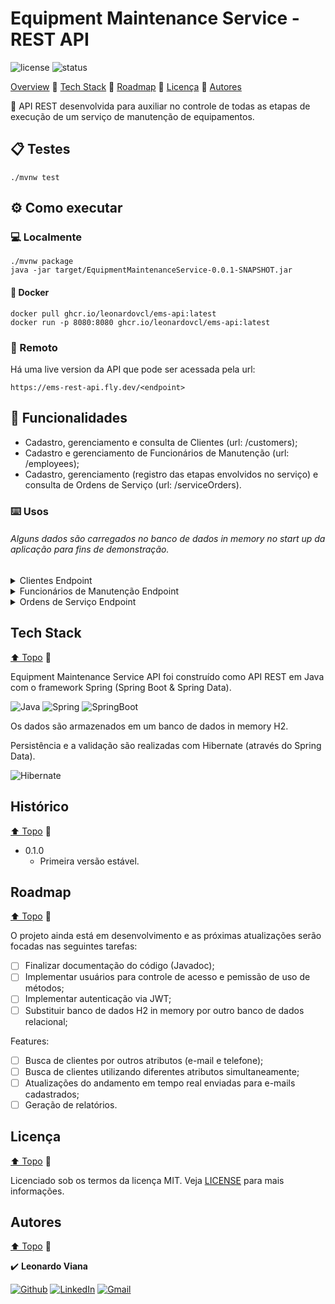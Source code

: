 # Equipment Maintenance Service - REST API

![license](https://img.shields.io/github/license/leonardovcl/sweet-control)
![status](https://img.shields.io/static/v1?label=status&message=Developing&color=red)

[Overview](#features)
:small_blue_diamond:
[Tech Stack](#tech-stack)
:small_blue_diamond:
[Roadmap](#roadmap)
:small_blue_diamond:
[Licença](#licença)
:small_blue_diamond:
[Autores](#autores)

:arrows_counterclockwise: API REST desenvolvida para auxiliar no controle de todas as etapas de execução de um serviço de manutenção de equipamentos.

## :clipboard: Testes

    ./mvnw test

## :gear: Como executar

### :computer: Localmente 

    ./mvnw package
    java -jar target/EquipmentMaintenanceService-0.0.1-SNAPSHOT.jar

#### :whale: Docker

    docker pull ghcr.io/leonardovcl/ems-api:latest
    docker run -p 8080:8080 ghcr.io/leonardovcl/ems-api:latest

### :satellite: Remoto

Há uma live version da API que pode ser acessada pela url:

    https://ems-rest-api.fly.dev/<endpoint>

## :hammer: Funcionalidades

- Cadastro, gerenciamento e consulta de Clientes (url: /customers);
- Cadastro e gerenciamento de Funcionários de Manutenção (url: /employees);
- Cadastro, gerenciamento (registro das etapas envolvidos no serviço) e consulta de Ordens de Serviço (url: /serviceOrders).

### :keyboard: Usos

###### Alguns dados são carregados no banco de dados in memory no start up da aplicação para fins de demonstração.

<details>
	<summary>Clientes Endpoint</summary>
    
- Obter lista de Clientes cadastrados:

      curl localhost:8080/customers
      
##### Modelo de Resposta:
      
```json
[{
    "id": 1,
    "name": "Adriana V.",
    "email": "adrianav@gmail.com",
    "phoneNumber": "+5541999999901",
    "address": "R. 01, n. 277"
}, {
    "id": 2,
    "name": "Ricardo L.",
    "email": "ricardol@gmail.com",
    "phoneNumber": "+5541999999901",
    "address": "R. 02, n. 100"
}]
```

- Obter Cliente por Id:

      curl localhost:8080/customers/<id>
      
##### Modelo de Resposta (``<id>`` = 1):
      
```json
{
    "id": 1,
    "name": "Adriana V.",
    "email": "adrianav@gmail.com",
    "phoneNumber": "+5541999999901",
    "address": "R. 01, n. 277"
}
```

- Obter Cliente por nome:

      curl localhost:8080/customers/byName/<string>
      
##### Modelo de Resposta (``<string>`` = ric):
      
```json
{
    "id": 2,
    "name": "Ricardo L.",
    "email": "ricardol@gmail.com",
    "phoneNumber": "+5541999999901",
    "address": "R. 02, n. 100"
}
```

- Registrar Cliente:

      curl -X POST localhost:8080/customers/ -H 'Content-Type: application/json' -d '<new_customer>'
      
##### Modelo de Resposta (retorna objeto criado ``<new_customer>``):
      
```json
{
    "id": 3,
    "name": "Teste01",
    "email": "teste01@gmail.com",
    "phoneNumber": "+5541999999900",
    "address": "R. 00, n. 000"
}
```
    
- Atualizar Cliente:

      curl -X PUT localhost:8080/customers/<id> -H 'Content-Type: application/json' -d '<updated_customer>'
      
##### Modelo de Resposta (``<id>`` = 2):
      
```json
{
    "id": 2,
    "name": "Teste02",
    "email": "ricardol@gmail.com",
    "phoneNumber": "+5541999999901",
    "address": "R. 02, n. 100"
}
```
    
- Deletar Cliente:

      curl -X DELETE localhost:8080/customers/<id>
</details>
	
<details>
	<summary>Funcionários de Manutenção Endpoint</summary>
    
- Obter lista de Funcionários cadastrados:

      curl localhost:8080/employees
      
##### Modelo de Resposta:
      
```json
[{
    "id": 1,
    "name": "Paulo H.",
    "position": "LEADER"
}, {
    "id": 2,
    "name": "Gabiel H.",
    "position": "ASSISTANT"
}]
```

- Obter Funcionário por Id:

      curl localhost:8080/employees/<id>
      
##### Modelo de Resposta (``<id>`` = 1):
      
```json
{
    "id": 1,
    "name": "Paulo H.",
    "position": "LEADER"
}
```

- Registrar Funcionário:

      curl -X POST localhost:8080/employees/ -H 'Content-Type: application/json' -d '<new_employee>'
      
##### Modelo de Resposta (retorna objeto criado ``<new_employee>``):
      
```json
{
    "id": 3,
    "name": "Jose D.",
    "position": "PRINCIPAL"
}
```
    
- Atualizar Funcionário:

      curl -X PUT localhost:8080/employees/<id> -H 'Content-Type: application/json' -d '<updated_employee>'
      
##### Modelo de Resposta (``<id>`` = 2):
      
```json
{
    "id": 2,
    "name": "Paulo H. J.",
    "position": "LEADER"
}
```
    
- Deletar Funcionário:

      curl -X DELETE localhost:8080/employees/<id>
</details>
	
<details>
	<summary>Ordens de Serviço Endpoint</summary>
    
- Obter lista de Ordens de Serviço cadastradas:

      curl localhost:8080/serviceOrders
      
##### Modelo de Resposta:
      
```json
[{
    "id": 1,
    "customer": {
        "id": 1,
        "name": "Adriana V.",
        "email": "adrianav@gmail.com",
        "phoneNumber": "+5541999999901",
        "address": "R. 01, n. 277"
    },
    "equipment": {
        "id": 1,
        "type": "Compressor de Ar",
        "brand": "Vonder",
        "observations": null
    },
    "statusLog": [{
        "id": 1,
        "employee": {
            "id": 2,
            "name": "Paulo H. J.",
            "position": "LEADER"
        },
        "stageDateTime": "2023-01-25T16:29:54.714+00:00",
        "stage": "RECEIVED",
        "description": "Equipamento aguardando diagnostico"
    }, {
        "id": 2,
        "employee": {
            "id": 2,
            "name": "Paulo H. J.",
            "position": "LEADER"
        },
        "stageDateTime": "2023-01-25T16:29:54.714+00:00",
        "stage": "INITIATED",
        "description": "Testes de vazamentos falharam, iniciando reparos na lataria"
    }, {
        "id": 3,
        "employee": {
            "id": 1,
            "name": "Paulo H.",
            "position": "LEADER"
        },
        "stageDateTime": "2023-01-25T16:29:54.714+00:00",
        "stage": "FINISHED",
        "description": "Reparo finalizado, Equipamento em funcionamento normal"
    }],
    "problemDescription": "Equipamento nao esta conseguindo realizar a compressao"
}, {
    "id": 2,
    "customer": {
        "id": 2,
        "name": "Ricardo L.",
        "email": "ricardol@gmail.com",
        "phoneNumber": "+5541999999901",
        "address": "R. 02, n. 100"
    },
    "equipment": {
        "id": 2,
        "type": "Esmerilhadeira Angular",
        "brand": "Bosh",
        "observations": null
    },
    "statusLog": [{
        "id": 4,
        "employee": {
            "id": 1,
            "name": "Paulo H.",
            "position": "LEADER"
        },
        "stageDateTime": "2023-01-25T16:29:54.714+00:00",
        "stage": "RECEIVED",
        "description": "Equipamento aguardando diagnostico"
    }, {
        "id": 5,
        "employee": {
            "id": 2,
            "name": "Paulo H. J.",
            "position": "LEADER"
        },
        "stageDateTime": "2023-01-25T16:29:54.714+00:00",
        "stage": "INITIATED",
        "description": "Testes de circuitos eletronicos falharam"
    }, {
        "id": 6,
        "employee": {
            "id": 2,
            "name": "Paulo H. J.",
            "position": "LEADER"
        },
        "stageDateTime": "2023-01-25T16:29:54.714+00:00",
        "stage": "ONHOLD",
        "description": "Aguardando chegada de capacitor para substituicao, estimativa: 3 dias"
    }],
    "problemDescription": "Equipamento nao liga"
}, {
    "id": 3,
    "customer": {
        "id": 2,
        "name": "Ricardo L.",
        "email": "ricardol@gmail.com",
        "phoneNumber": "+5541999999901",
        "address": "R. 02, n. 100"
    },
    "equipment": {
        "id": 3,
        "type": "Furadeira",
        "brand": "Black&Decker",
        "observations": null
    },
    "statusLog": [{
        "id": 7,
        "employee": {
            "id": 1,
            "name": "Paulo H.",
            "position": "LEADER"
        },
        "stageDateTime": "2023-01-25T16:29:54.714+00:00",
        "stage": "RECEIVED",
        "description": "Equipamento aguardando diagnostico"
    }, {
        "id": 8,
        "employee": {
            "id": 1,
            "name": "Paulo H.",
            "position": "LEADER"
        },
        "stageDateTime": "2023-01-25T16:29:54.714+00:00",
        "stage": "INITIATED",
        "description": "Danos irreparáveis na estrutura plastica"
    }, {
        "id": 9,
        "employee": {
            "id": 1,
            "name": "Paulo H.",
            "position": "LEADER"
        },
        "stageDateTime": "2023-01-25T16:29:54.714+00:00",
        "stage": "ONHOLD",
        "description": "Aguardando chegada de nova carcaca, estimativa: 1 dia"
    }, {
        "id": 10,
        "employee": {
            "id": 1,
            "name": "Paulo H.",
            "position": "LEADER"
        },
        "stageDateTime": "2023-01-25T16:29:54.714+00:00",
        "stage": "RESUMED",
        "description": "Realizando substituicao da carcaca plastica"
    }],
    "problemDescription": "Equipamento com avarias na carcaca"
}]
```

- Obter Ordens de Serviço por Id:

      curl localhost:8080/serviceOrders/<id>
      
##### Modelo de Resposta (``<id>`` = 1):
      
```json
{
    "id": 1,
    "customer": {
        "id": 1,
        "name": "Adriana V.",
        "email": "adrianav@gmail.com",
        "phoneNumber": "+5541999999901",
        "address": "R. 01, n. 277"
    },
    "equipment": {
        "id": 1,
        "type": "Compressor de Ar",
        "brand": "Vonder",
        "observations": null
    },
    "statusLog": [{
        "id": 1,
        "employee": {
            "id": 2,
            "name": "Paulo H. J.",
            "position": "LEADER"
        },
        "stageDateTime": "2023-01-25T16:29:54.714+00:00",
        "stage": "RECEIVED",
        "description": "Equipamento aguardando diagnostico"
    }, {
        "id": 2,
        "employee": {
            "id": 2,
            "name": "Paulo H. J.",
            "position": "LEADER"
        },
        "stageDateTime": "2023-01-25T16:29:54.714+00:00",
        "stage": "INITIATED",
        "description": "Testes de vazamentos falharam, iniciando reparos na lataria"
    }, {
        "id": 3,
        "employee": {
            "id": 1,
            "name": "Paulo H.",
            "position": "LEADER"
        },
        "stageDateTime": "2023-01-25T16:29:54.714+00:00",
        "stage": "FINISHED",
        "description": "Reparo finalizado, Equipamento em funcionamento normal"
    }],
    "problemDescription": "Equipamento nao esta conseguindo realizar a compressao"
}
```

- Obter Ordens de Serviço por Id do Cliente:

      curl localhost:8080/serviceOrders/customer/<id>
      
##### Modelo de Resposta (``<id>`` = 2):
      
```json
[{
    "id": 2,
    "customer": {
        "id": 2,
        "name": "Ricardo L.",
        "email": "ricardol@gmail.com",
        "phoneNumber": "+5541999999901",
        "address": "R. 02, n. 100"
    },
    "equipment": {
        "id": 2,
        "type": "Esmerilhadeira Angular",
        "brand": "Bosh",
        "observations": null
    },
    "statusLog": [{
        "id": 4,
        "employee": {
            "id": 1,
            "name": "Paulo H.",
            "position": "LEADER"
        },
        "stageDateTime": "2023-01-25T16:29:54.714+00:00",
        "stage": "RECEIVED",
        "description": "Equipamento aguardando diagnostico"
    }, {
        "id": 5,
        "employee": {
            "id": 2,
            "name": "Paulo H. J.",
            "position": "LEADER"
        },
        "stageDateTime": "2023-01-25T16:29:54.714+00:00",
        "stage": "INITIATED",
        "description": "Testes de circuitos eletronicos falharam"
    }, {
        "id": 6,
        "employee": {
            "id": 2,
            "name": "Paulo H. J.",
            "position": "LEADER"
        },
        "stageDateTime": "2023-01-25T16:29:54.714+00:00",
        "stage": "ONHOLD",
        "description": "Aguardando chegada de capacitor para substituicao, estimativa: 3 dias"
    }],
    "problemDescription": "Equipamento nao liga"
}, {
    "id": 3,
    "customer": {
        "id": 2,
        "name": "Ricardo L.",
        "email": "ricardol@gmail.com",
        "phoneNumber": "+5541999999901",
        "address": "R. 02, n. 100"
    },
    "equipment": {
        "id": 3,
        "type": "Furadeira",
        "brand": "Black&Decker",
        "observations": null
    },
    "statusLog": [{
        "id": 7,
        "employee": {
            "id": 1,
            "name": "Paulo H.",
            "position": "LEADER"
        },
        "stageDateTime": "2023-01-25T16:29:54.714+00:00",
        "stage": "RECEIVED",
        "description": "Equipamento aguardando diagnostico"
    }, {
        "id": 8,
        "employee": {
            "id": 1,
            "name": "Paulo H.",
            "position": "LEADER"
        },
        "stageDateTime": "2023-01-25T16:29:54.714+00:00",
        "stage": "INITIATED",
        "description": "Danos irreparáveis na estrutura plastica"
    }, {
        "id": 9,
        "employee": {
            "id": 1,
            "name": "Paulo H.",
            "position": "LEADER"
        },
        "stageDateTime": "2023-01-25T16:29:54.714+00:00",
        "stage": "ONHOLD",
        "description": "Aguardando chegada de nova carcaca, estimativa: 1 dia"
    }, {
        "id": 10,
        "employee": {
            "id": 1,
            "name": "Paulo H.",
            "position": "LEADER"
        },
        "stageDateTime": "2023-01-25T16:29:54.714+00:00",
        "stage": "RESUMED",
        "description": "Realizando substituicao da carcaca plastica"
    }],
    "problemDescription": "Equipamento com avarias na carcaca"
}]
```

- Obter Ordens de Serviço por estágio do serviço:

      curl localhost:8080/serviceOrders/stage?stageName=<stage>
      
##### Modelo de Resposta (``<stage>`` = onhold):
      
```json
[{
    "id": 2,
    "customer": {
        "id": 2,
        "name": "Ricardo L.",
        "email": "ricardol@gmail.com",
        "phoneNumber": "+5541999999901",
        "address": "R. 02, n. 100"
    },
    "equipment": {
        "id": 2,
        "type": "Esmerilhadeira Angular",
        "brand": "Bosh",
        "observations": null
    },
    "statusLog": [{
        "id": 4,
        "employee": {
            "id": 1,
            "name": "Paulo H.",
            "position": "LEADER"
        },
        "stageDateTime": "2023-01-25T16:29:54.714+00:00",
        "stage": "RECEIVED",
        "description": "Equipamento aguardando diagnostico"
    }, {
        "id": 5,
        "employee": {
            "id": 2,
            "name": "Paulo H. J.",
            "position": "LEADER"
        },
        "stageDateTime": "2023-01-25T16:29:54.714+00:00",
        "stage": "INITIATED",
        "description": "Testes de circuitos eletronicos falharam"
    }, {
        "id": 6,
        "employee": {
            "id": 2,
            "name": "Paulo H. J.",
            "position": "LEADER"
        },
        "stageDateTime": "2023-01-25T16:29:54.714+00:00",
        "stage": "ONHOLD",
        "description": "Aguardando chegada de capacitor para substituicao, estimativa: 3 dias"
    }],
    "problemDescription": "Equipamento nao liga"
}]
```

- Obter Ordens de Serviço pendentes:

      curl localhost:8080/serviceOrders/pending
      
##### Modelo de Resposta (``<stage>`` = onhold):
      
```json
[{
    "id": 2,
    "customer": {
        "id": 2,
        "name": "Ricardo L.",
        "email": "ricardol@gmail.com",
        "phoneNumber": "+5541999999901",
        "address": "R. 02, n. 100"
    },
    "equipment": {
        "id": 2,
        "type": "Esmerilhadeira Angular",
        "brand": "Bosh",
        "observations": null
    },
    "statusLog": [{
        "id": 4,
        "employee": {
            "id": 1,
            "name": "Paulo H.",
            "position": "LEADER"
        },
        "stageDateTime": "2023-01-25T16:29:54.714+00:00",
        "stage": "RECEIVED",
        "description": "Equipamento aguardando diagnostico"
    }, {
        "id": 5,
        "employee": {
            "id": 2,
            "name": "Paulo H. J.",
            "position": "LEADER"
        },
        "stageDateTime": "2023-01-25T16:29:54.714+00:00",
        "stage": "INITIATED",
        "description": "Testes de circuitos eletronicos falharam"
    }, {
        "id": 6,
        "employee": {
            "id": 2,
            "name": "Paulo H. J.",
            "position": "LEADER"
        },
        "stageDateTime": "2023-01-25T16:29:54.714+00:00",
        "stage": "ONHOLD",
        "description": "Aguardando chegada de capacitor para substituicao, estimativa: 3 dias"
    }],
    "problemDescription": "Equipamento nao liga"
}, {
    "id": 3,
    "customer": {
        "id": 2,
        "name": "Ricardo L.",
        "email": "ricardol@gmail.com",
        "phoneNumber": "+5541999999901",
        "address": "R. 02, n. 100"
    },
    "equipment": {
        "id": 3,
        "type": "Furadeira",
        "brand": "Black&Decker",
        "observations": null
    },
    "statusLog": [{
        "id": 7,
        "employee": {
            "id": 1,
            "name": "Paulo H.",
            "position": "LEADER"
        },
        "stageDateTime": "2023-01-25T16:29:54.714+00:00",
        "stage": "RECEIVED",
        "description": "Equipamento aguardando diagnostico"
    }, {
        "id": 8,
        "employee": {
            "id": 1,
            "name": "Paulo H.",
            "position": "LEADER"
        },
        "stageDateTime": "2023-01-25T16:29:54.714+00:00",
        "stage": "INITIATED",
        "description": "Danos irreparáveis na estrutura plastica"
    }, {
        "id": 9,
        "employee": {
            "id": 1,
            "name": "Paulo H.",
            "position": "LEADER"
        },
        "stageDateTime": "2023-01-25T16:29:54.714+00:00",
        "stage": "ONHOLD",
        "description": "Aguardando chegada de nova carcaca, estimativa: 1 dia"
    }, {
        "id": 10,
        "employee": {
            "id": 1,
            "name": "Paulo H.",
            "position": "LEADER"
        },
        "stageDateTime": "2023-01-25T16:29:54.714+00:00",
        "stage": "RESUMED",
        "description": "Realizando substituicao da carcaca plastica"
    }],
    "problemDescription": "Equipamento com avarias na carcaca"
}]
```
	
- Registrar Ordem de Serviço:

      curl -X POST localhost:8080/serviceOrder -H 'Content-Type: application/json' -d '<new_serviceOrder>'
      
##### Modelo de Resposta (retorna objeto criado ``<new_serviceOrder>``):
      
```json
{
    "id": 4,
    "customer": {
        "id": 2,
        "name": "Ricardo L.",
        "email": "ricardol@gmail.com",
        "phoneNumber": "+5541999999901",
        "address": "R. 02, n. 100"
    },
    "equipment": {
        "id": 4,
        "type": "Esmerilhadeira Angular",
        "brand": "Bosh",
        "observations": null
    },
    "statusLog": [
        {
            "id": 11,
            "employee": {
                "id": 1,
                "name": "Paulo H.",
                "position": "LEADER"
            },
            "stageDateTime": "2023-01-25T16:29:54.714+00:00",
            "stage": "RECEIVED",
            "description": "Equipamento aguardando diagnostico"
        }
    ],
    "problemDescription": "Equipamento nao liga"
}
```
    
- Atualizar Ordens de Serviço:

      curl -X PUT localhost:8080/serviceOrders/<id> -H 'Content-Type: application/json' -d '<updated_serviceOrder>'
      
##### Modelo de Resposta (``<id>`` = 1):
      
```json
```
	
- Atualizar status da Ordem de Serviço:

      curl -X PATCH localhost:8080/serviceOrders/<id> -H 'Content-Type: application/json' -d '<status>'
      
##### Modelo de Resposta (``<id>`` = 1):
      
```json
```
    
- Deletar Orden de Serviço:

      curl -X DELETE localhost:8080/serviceOrders/<id>
</details>

## Tech Stack

[⬆ Topo](#)
:small_blue_diamond:

Equipment Maintenance Service API foi construído como API REST em Java com o framework Spring (Spring Boot & Spring Data).

![Java](https://res.cloudinary.com/practicaldev/image/fetch/s--KR6jSVNe--/c_limit%2Cf_auto%2Cfl_progressive%2Cq_auto%2Cw_880/https://img.shields.io/badge/Java-ED8B00%3Fstyle%3Dfor-the-badge%26logo%3Djava%26logoColor%3Dwhite)
![Spring](https://img.shields.io/badge/Spring-6DB33F?style=for-the-badge&logo=spring&logoColor=white)
![SpringBoot](https://img.shields.io/badge/Spring_Boot-F2F4F9?style=for-the-badge&logo=spring-boot)

Os dados são armazenados em um banco de dados in memory H2.

Persistência e a validação são realizadas com Hibernate (através do Spring Data).

![Hibernate](https://img.shields.io/badge/Hibernate-59666C?style=for-the-badge&logo=Hibernate&logoColor=white)

## Histórico

[⬆ Topo](#)
:small_blue_diamond:

* 0.1.0
    * Primeira versão estável.

## Roadmap

[⬆ Topo](#)
:small_blue_diamond:

O projeto ainda está em desenvolvimento e as próximas atualizações serão focadas nas seguintes tarefas:

- [ ] Finalizar documentação do código (Javadoc);
- [ ] Implementar usuários para controle de acesso e pemissão de uso de métodos;
- [ ] Implementar autenticação via JWT;
- [ ] Substituir banco de dados H2 in memory por outro banco de dados relacional;

Features:

- [ ] Busca de clientes por outros atributos (e-mail e telefone);
- [ ] Busca de clientes utilizando diferentes atributos simultaneamente;
- [ ] Atualizações do andamento em tempo real enviadas para e-mails cadastrados;
- [ ] Geração de relatórios.

## Licença

[⬆ Topo](#)
:small_blue_diamond:

Licenciado sob os termos da licença MIT.
Veja [LICENSE](https://github.com/leonardovcl/EquipmentMaintenanceService/blob/main/LICENSE) para mais informações.

## Autores

[⬆ Topo](#)
:small_blue_diamond:

:heavy_check_mark: 
**Leonardo Viana**

[![Github](https://img.shields.io/badge/GitHub-100000?style=for-the-badge&logo=github&logoColor=white)](https://github.com/leonardovcl/ "leonardovcl")
[![LinkedIn](https://img.shields.io/badge/LinkedIn-0077B5?style=for-the-badge&logo=linkedin&logoColor=white)](https://www.linkedin.com/in/leonardovcl/ "LinkedIn")
[![Gmail](https://img.shields.io/badge/Gmail-D14836?style=for-the-badge&logo=gmail&logoColor=white)](mailto:leonardovc.lima@gmail.com "leonardovc.lima@gmail.com")
